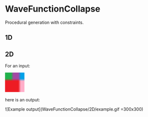 # WaveFunctionCollapse
Procedural generation with constraints.

## 1D

## 2D
For an input:

<img src="WaveFunctionCollapse/2D/input/boxes.png" width="64px" height="64px">

here is an output:

![Example output](WaveFunctionCollapse/2D/example.gif =300x300)
